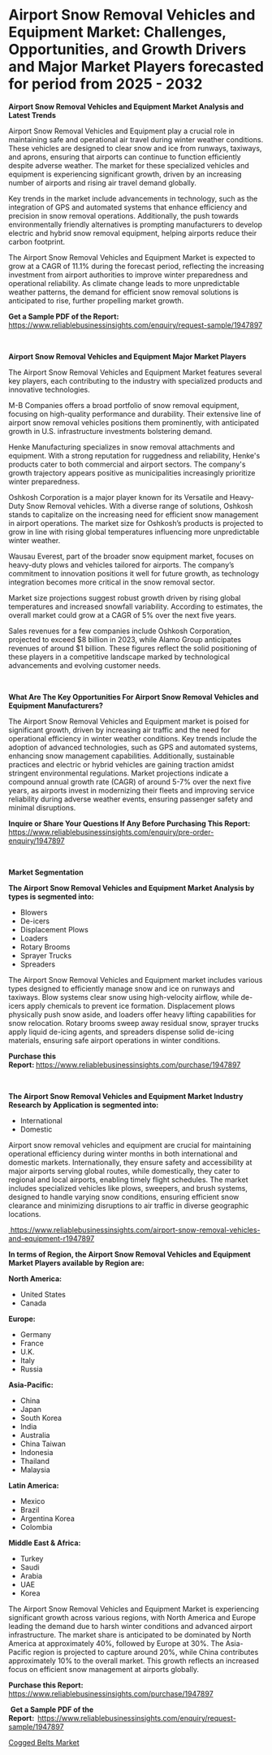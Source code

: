 <p><h1>Airport Snow Removal Vehicles and Equipment Market: Challenges, Opportunities, and Growth Drivers and Major Market Players forecasted for period from 2025 - 2032</h1></p><p><strong>Airport Snow Removal Vehicles and Equipment Market Analysis and Latest Trends</strong></p>
<p><p>Airport Snow Removal Vehicles and Equipment play a crucial role in maintaining safe and operational air travel during winter weather conditions. These vehicles are designed to clear snow and ice from runways, taxiways, and aprons, ensuring that airports can continue to function efficiently despite adverse weather. The market for these specialized vehicles and equipment is experiencing significant growth, driven by an increasing number of airports and rising air travel demand globally. </p><p>Key trends in the market include advancements in technology, such as the integration of GPS and automated systems that enhance efficiency and precision in snow removal operations. Additionally, the push towards environmentally friendly alternatives is prompting manufacturers to develop electric and hybrid snow removal equipment, helping airports reduce their carbon footprint. </p><p>The Airport Snow Removal Vehicles and Equipment Market is expected to grow at a CAGR of 11.1% during the forecast period, reflecting the increasing investment from airport authorities to improve winter preparedness and operational reliability. As climate change leads to more unpredictable weather patterns, the demand for efficient snow removal solutions is anticipated to rise, further propelling market growth.</p></p>
<p><strong>Get a Sample PDF of the Report:&nbsp;</strong> <a href="https://www.reliablebusinessinsights.com/enquiry/request-sample/1947897?utm_campaign=2768&utm_medium=2&utm_source=Github&utm_content=ia&utm_term=10042025&utm_id=airport-snow-removal-vehicles-and-equipment">https://www.reliablebusinessinsights.com/enquiry/request-sample/1947897</a></p>
<p>&nbsp;</p>
<p><strong>Airport Snow Removal Vehicles and Equipment Major Market Players</strong></p>
<p><p>The Airport Snow Removal Vehicles and Equipment Market features several key players, each contributing to the industry with specialized products and innovative technologies. </p><p>M-B Companies offers a broad portfolio of snow removal equipment, focusing on high-quality performance and durability. Their extensive line of airport snow removal vehicles positions them prominently, with anticipated growth in U.S. infrastructure investments bolstering demand.</p><p>Henke Manufacturing specializes in snow removal attachments and equipment. With a strong reputation for ruggedness and reliability, Henke's products cater to both commercial and airport sectors. The company's growth trajectory appears positive as municipalities increasingly prioritize winter preparedness.</p><p>Oshkosh Corporation is a major player known for its Versatile and Heavy-Duty Snow Removal vehicles. With a diverse range of solutions, Oshkosh stands to capitalize on the increasing need for efficient snow management in airport operations. The market size for Oshkosh’s products is projected to grow in line with rising global temperatures influencing more unpredictable winter weather.</p><p>Wausau Everest, part of the broader snow equipment market, focuses on heavy-duty plows and vehicles tailored for airports. The company’s commitment to innovation positions it well for future growth, as technology integration becomes more critical in the snow removal sector.</p><p>Market size projections suggest robust growth driven by rising global temperatures and increased snowfall variability. According to estimates, the overall market could grow at a CAGR of 5% over the next five years.</p><p>Sales revenues for a few companies include Oshkosh Corporation, projected to exceed $8 billion in 2023, while Alamo Group anticipates revenues of around $1 billion. These figures reflect the solid positioning of these players in a competitive landscape marked by technological advancements and evolving customer needs.</p></p>
<p>&nbsp;</p>
<p><strong>What Are The Key Opportunities For Airport Snow Removal Vehicles and Equipment Manufacturers?</strong></p>
<p><p>The Airport Snow Removal Vehicles and Equipment market is poised for significant growth, driven by increasing air traffic and the need for operational efficiency in winter weather conditions. Key trends include the adoption of advanced technologies, such as GPS and automated systems, enhancing snow management capabilities. Additionally, sustainable practices and electric or hybrid vehicles are gaining traction amidst stringent environmental regulations. Market projections indicate a compound annual growth rate (CAGR) of around 5-7% over the next five years, as airports invest in modernizing their fleets and improving service reliability during adverse weather events, ensuring passenger safety and minimal disruptions.</p></p>
<p><strong>Inquire or Share Your Questions If Any Before Purchasing This Report:</strong> <a href="https://www.reliablebusinessinsights.com/enquiry/pre-order-enquiry/1947897?utm_campaign=2768&utm_medium=2&utm_source=Github&utm_content=ia&utm_term=10042025&utm_id=airport-snow-removal-vehicles-and-equipment">https://www.reliablebusinessinsights.com/enquiry/pre-order-enquiry/1947897</a></p>
<p>&nbsp;</p>
<p><strong>Market Segmentation</strong></p>
<p><strong>The Airport Snow Removal Vehicles and Equipment Market Analysis by types is segmented into:</strong></p>
<p><ul><li>Blowers</li><li>De-icers</li><li>Displacement Plows</li><li>Loaders</li><li>Rotary Brooms</li><li>Sprayer Trucks</li><li>Spreaders</li></ul></p>
<p><p>The Airport Snow Removal Vehicles and Equipment market includes various types designed to efficiently manage snow and ice on runways and taxiways. Blow systems clear snow using high-velocity airflow, while de-icers apply chemicals to prevent ice formation. Displacement plows physically push snow aside, and loaders offer heavy lifting capabilities for snow relocation. Rotary brooms sweep away residual snow, sprayer trucks apply liquid de-icing agents, and spreaders dispense solid de-icing materials, ensuring safe airport operations in winter conditions.</p></p>
<p><strong>Purchase this Report:&nbsp;</strong><a href="https://www.reliablebusinessinsights.com/purchase/1947897?utm_campaign=2768&utm_medium=2&utm_source=Github&utm_content=ia&utm_term=10042025&utm_id=airport-snow-removal-vehicles-and-equipment">https://www.reliablebusinessinsights.com/purchase/1947897</a></p>
<p>&nbsp;</p>
<p><strong>The Airport Snow Removal Vehicles and Equipment Market Industry Research by Application is segmented into:</strong></p>
<p><ul><li>International</li><li>Domestic</li></ul></p>
<p><p>Airport snow removal vehicles and equipment are crucial for maintaining operational efficiency during winter months in both international and domestic markets. Internationally, they ensure safety and accessibility at major airports serving global routes, while domestically, they cater to regional and local airports, enabling timely flight schedules. The market includes specialized vehicles like plows, sweepers, and brush systems, designed to handle varying snow conditions, ensuring efficient snow clearance and minimizing disruptions to air traffic in diverse geographic locations.</p></p>
<p><a href="https://www.reliablebusinessinsights.com/airport-snow-removal-vehicles-and-equipment-r1947897?utm_campaign=2768&utm_medium=2&utm_source=Github&utm_content=ia&utm_term=10042025&utm_id=airport-snow-removal-vehicles-and-equipment">&nbsp;https://www.reliablebusinessinsights.com/airport-snow-removal-vehicles-and-equipment-r1947897</a></p>
<p><strong>In terms of Region, the Airport Snow Removal Vehicles and Equipment Market Players available by Region are:</strong></p>
<p>
    <p> <strong> North America: </strong>
        <ul>
            <li>United States</li>
            <li>Canada</li>
        </ul>
        </p> 
    <p> <strong> Europe: </strong>
        <ul>
            <li>Germany</li>
            <li>France</li>
            <li>U.K.</li>
            <li>Italy</li>
            <li>Russia</li>
        </ul>
        </p> 
    <p> <strong> Asia-Pacific: </strong>
        <ul>
            <li>China</li>
            <li>Japan</li>
            <li>South Korea</li>
            <li>India</li>
            <li>Australia</li>
            <li>China Taiwan</li>
            <li>Indonesia</li>
            <li>Thailand</li>
            <li>Malaysia</li>
        </ul>
        </p> 
    <p> <strong> Latin America: </strong>
        <ul>
            <li>Mexico</li>
            <li>Brazil</li>
            <li>Argentina Korea</li>
            <li>Colombia</li>
        </ul>
        </p> 
    <p> <strong> Middle East & Africa: </strong>
        <ul>
            <li>Turkey</li>
            <li>Saudi</li>
            <li>Arabia</li>
            <li>UAE</li>
            <li>Korea</li>
        </ul>
    </p>
    </p>
<p><p>The Airport Snow Removal Vehicles and Equipment Market is experiencing significant growth across various regions, with North America and Europe leading the demand due to harsh winter conditions and advanced airport infrastructure. The market share is anticipated to be dominated by North America at approximately 40%, followed by Europe at 30%. The Asia-Pacific region is projected to capture around 20%, while China contributes approximately 10% to the overall market. This growth reflects an increased focus on efficient snow management at airports globally.</p></p>
<p><strong>Purchase this Report: </strong><a href="https://www.reliablebusinessinsights.com/purchase/1947897?utm_campaign=2768&utm_medium=2&utm_source=Github&utm_content=ia&utm_term=10042025&utm_id=airport-snow-removal-vehicles-and-equipment">https://www.reliablebusinessinsights.com/purchase/1947897</a></p>
<p>&nbsp;<strong>Get a Sample PDF of the Report:&nbsp;&nbsp;</strong><a href="https://www.reliablebusinessinsights.com/enquiry/request-sample/1947897?utm_campaign=2768&utm_medium=2&utm_source=Github&utm_content=ia&utm_term=10042025&utm_id=airport-snow-removal-vehicles-and-equipment">https://www.reliablebusinessinsights.com/enquiry/request-sample/1947897</a></p>
<p><strong></strong></p>
<p><p><a href="https://github.com/vitrilaoire/Market-Research-Report-List-1/blob/main/cogged-belts-market.md?utm_campaign=2768&utm_medium=2&utm_source=Github&utm_content=ia&utm_term=10042025&utm_id=airport-snow-removal-vehicles-and-equipment">Cogged Belts Market</a></p></p>